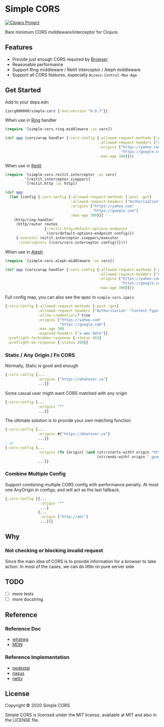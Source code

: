 # Simple CORS

[![Clojars Project](https://img.shields.io/clojars/v/zerg000000/simple-cors.svg)](https://clojars.org/zerg000000/simple-cors)

Bare minimum CORS middleware/interceptor for Clojure.

## Features

* Provide just enough CORS required by [Browser](https://fetch.spec.whatwg.org/#cors-protocol).
* Reasonable performance
* Support Ring middleware / Reitit interceptor / Aleph middleware
* Support all CORS features, especially `Access-Control-Max-Age`

## Get Started

Add to your deps.edn

```clojure
{zerg000000/simple-cors {:mvn/version "0.0.7"}}
```

When use in [Ring](https://github.com/ring-clojure/ring) handler

```clojure
(require '[simple-cors.ring.middleware :as cors])

(def app (cors/wrap handler {:cors-config {:allowed-request-methods [:post :get]
                                           :allowed-request-headers ["Authorization" "Content-Type"]
                                           :origins ["https://yahoo.com"
                                                     "https://google.com"]
                                           :max-age 300}}))
```

When use in [Reitit](https://github.com/metosin/reitit)

```clojure
(require '[simple-cors.reitit.interceptor :as cors]
         '[reitit.interceptor.sieppari]
         '[reitit.http :as http])

(def app 
  (let [config {:cors-config {:allowed-request-methods [:post :get]
                              :allowed-request-headers ["Authorization" "Content-Type"]
                              :origins ["https://yahoo.com"
                                        "https://google.com"]
                              :max-age 300}}]
    (http/ring-handler
     (http/router routes
                  {:reitit.http/default-options-endpoint 
                   (cors/default-options-endpoint config)})
     {:executor reitit.interceptor.sieppari/executor
      :interceptors [(cors/cors-interceptor config)]})))
```

When use in [Aleph](https://github.com/aleph-io/aleph)

```clojure
(require '[simple-cors.aleph.middleware :as cors])

(def app (cors/wrap handler {:cors-config {:allowed-request-methods [:post :get]
                                           :allowed-request-headers ["Authorization" "Content-Type"]
                                           :origins ["https://yahoo.com"
                                                     "https://google.com"]
                                           :max-age 300}}))
```

Full config map, you can also see the spec in `simple-cors.specs`

```clojure
{:cors-config {:allowed-request-methods [:post :get]
               :allowed-request-headers ["Authorization" "Content-Type"]
               :allow-credentials? true
               :origins ["https://yahoo.com"
                         "https://google.com"]
               :max-age 300
               :exposed-headers ["x-amz-date"]}
 :preflight-forbidden-response {:status 403}
 :preflight-ok-response {:status 200}}
```

### Static / Any Origin / Fn CORS

Normally, Static is good and enough

```clojure
{:cors-config {...
               :origins ["https://whatever.co"]
               ...}}
```

Some casual user might want CORS matched with any origin

```clojure
{:cors-config {...
               :origins "*"
               ...}}
```

The ultimate solution is to provide your own matching function

```clojure
{:cors-config {...
               :origins #{"https://whatever.co"}
               ...}}
; or
{:cors-config {...
               :origins (fn [origin] (and (str/starts-with? origin "https://")
                                          (str/ends-with? origin ".google.com")))
               ...}}
```

### Combine Multiple Config

Support combining multiple CORS config with performance penalty.
At most one AnyOrigin in configs, and will act as the last fallback. 

```clojure
{:cors-config [{...
                :origin "*"
                ...}
               {...
                :origin ["http://abc"]
                ...}]}
```

## Why

### Not checking or blocking invalid request

Since the main idea of CORS is to provide information for a browser to take action.
In most of the cases, we can do little on pure server side

## TODO

- [ ] more tests
- [ ] more docstring

## Reference

### Reference Doc

* [whatwg](https://fetch.spec.whatwg.org/#cors-protocol)
* [MDN](https://developer.mozilla.org/en-US/docs/Web/HTTP/CORS)

### Reference Implementation 

* [pedestal](https://github.com/pedestal/pedestal/blob/aa71a3a630dd21861c0682eeeebec762cbf3f85c/service/src/io/pedestal/http/cors.clj)
* [nasus](https://github.com/kachayev/nasus/blob/371d60e08948c52c56ae1f0ac3f39f4105383aaf/src/http/server.clj#L317)
* [netty](https://github.com/barchart/barchart-project-netty/blob/master/codec-http/src/main/java/io/netty/handler/codec/http/cors/CorsHandler.java)


## License

Copyright © 2020 Simple CORS

Simple CORS is licensed under the MIT license, available at MIT and also in the LICENSE file.
